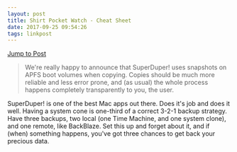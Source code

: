 ```yaml
---
layout: post
title: Shirt Pocket Watch - Cheat Sheet
date: 2017-09-25 09:54:26
tags: linkpost
---
```

[Jump to Post](http://www.shirt-pocket.com/blog/index.php/comments/cheat_sheet)

> We're really happy to announce that SuperDuper! uses snapshots on APFS boot volumes when copying. Copies should be much more reliable and less error prone, and (as usual) the whole process happens completely transparently to you, the user.


SuperDuper! is one of the best Mac apps out there. Does it's job and does it well. Having a system cone is one-third of a correct 3-2-1 backup strategy. Have three backups, two local (one Time Machine, and one system clone), and one remote, like BackBlaze. Set this up and forget about it, and if (when) something happens, you've got three chances to get back your precious data. 

